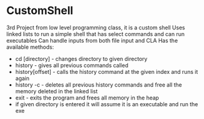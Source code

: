 # CustomShell
3rd Project from low level programming class, it is a custom shell 
Uses linked lists to run a simple shell that has select commands and can run executables
Can handle inputs from both file input and CLA
Has the available methods:
- cd [directory] - changes directory to given directory
- history - gives all previous commands called
- history[offset] - calls the history command at the given index and runs it again
- history -c - deletes all previous history commands and free all the memory deleted in the linked list
- exit - exits the program and frees all memory in the heap
- if given directory is entered it will assume it is an executable and run the exe 
